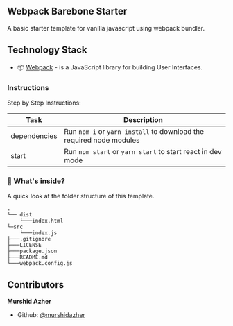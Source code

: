 ## Webpack Barebone Starter

A basic starter template for vanilla javascript using webpack bundler.

## Technology Stack

- :package: [Webpack](https://webpack.js.org/) - is a JavaScript library for building User Interfaces.

### Instructions

Step by Step Instructions:

| Task         | Description                                                         |
| ------------ | ------------------------------------------------------------------- |
| dependencies | Run `npm i` or `yarn install` to download the required node modules |
| start        | Run `npm start` or `yarn start` to start react in dev mode          |

### :open_file_folder: What's inside?

A quick look at the folder structure of this template.
    
    .
    └── dist
        └───index.html
    └─src
        └───index.js
    ├───.gitignore
    ├───LICENSE
    ├───package.json
    ├───README.md
    └───webpack.config.js

## Contributors

**Murshid Azher**

- Github: [@murshidazher](https://github.com/murshidazher)
